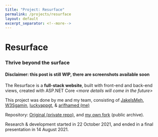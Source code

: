 ```yaml
---
title: "Project: Resurface"
permalink: /projects/resurface
layout: default
excerpt_separator: <!--more-->
---
```

<h1 class="text-center">Resurface</h1>
<h3 class="text-center">Thrive beyond the surface</h3>

#### **Disclaimer**: this post is still WIP, there are screenshots available soon

The Resurface is a **full-stack website**, built with front-end and back-end views, created with ASP.NET Core <!--more-->_&lt;more details will come in the future&gt;_

This project was done by me and my team, consisting of <a href="https://github.com/JakeIsMeh" target="_blank">JakeIsMeh</a>, <a href="https://github.com/W3Sgamin" target="_blank">W3Sgamin</a>, <a href="https://github.com/luckyappgt" target="_blank">luckyappgt</a>, & <a href="https://github.com/arifhamed" target="_blank">arifhamed (me)</a>

Repository: <a href="https://github.com/JakeIsMeh/enterprisedevproj" target="_blank">Original (private repo)</a>, and <a href="https://github.com/arifhamed/IT2166-enterprisedevproj" target="_blank">my own fork</a> (public archive).

Research & development started in <span class="timestamp">22 October 2021</span>, and ended in a final presentation in <span class="timestamp">14 August 2021</span>.